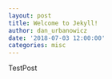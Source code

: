 ```yaml
---
layout: post
title: Welcome to Jekyll!
author: dan_urbanowicz
date: '2018-07-03 12:00:00'
categories: misc
---
```

TestPost
